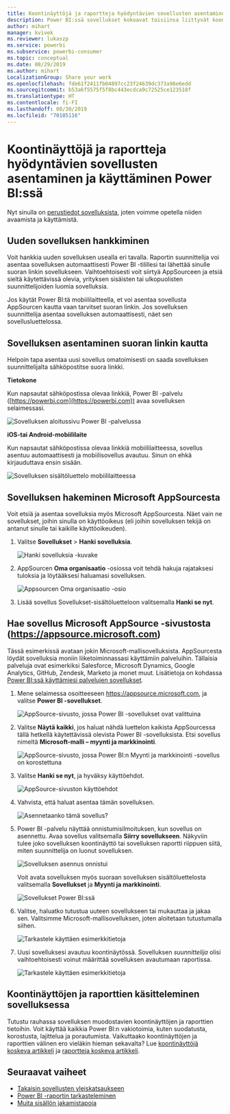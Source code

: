 ```yaml
---
title: Koontinäyttöjä ja raportteja hyödyntävien sovellusten asentaminen ja käyttäminen Power BI:ssä
description: Power BI:ssä sovellukset kokoavat toisiinsa liittyvät koontinäytöt ja raportit yhteen paikkaan.
author: mihart
manager: kvivek
ms.reviewer: lukaszp
ms.service: powerbi
ms.subservice: powerbi-consumer
ms.topic: conceptual
ms.date: 08/29/2019
ms.author: mihart
LocalizationGroup: Share your work
ms.openlocfilehash: fde61f2411fb04897cc23f24639dc373a98e6edd
ms.sourcegitcommit: b53a6f5575f5f8bc443ecdca9c72525ce123518f
ms.translationtype: HT
ms.contentlocale: fi-FI
ms.lasthandoff: 08/30/2019
ms.locfileid: "70185116"
---
```

# <a name="install-and-use-apps-with-dashboards-and-reports-in-power-bi"></a>Koontinäyttöjä ja raportteja hyödyntävien sovellusten asentaminen ja käyttäminen Power BI:ssä
Nyt sinulla on [perustiedot sovelluksista](end-user-apps.md), joten voimme opetella niiden avaamista ja käyttämistä. 

## <a name="ways-to-get-a-new-app"></a>Uuden sovelluksen hankkiminen
Voit hankkia uuden sovelluksen usealla eri tavalla. Raportin suunnittelija voi asentaa sovelluksen automaattisesti Power BI -tilillesi tai lähettää sinulle suoran linkin sovellukseen. Vaihtoehtoisesti voit siirtyä AppSourceen ja etsiä sieltä käytettävissä olevia, yrityksen sisäisten tai ulkopuolisten suunnittelijoiden luomia sovelluksia. 

Jos käytät Power BI:tä mobiililaitteella, et voi asentaa sovellusta AppSourcen kautta vaan tarvitset suoran linkin. Jos sovelluksen suunnittelija asentaa sovelluksen automaattisesti, näet sen sovellusluettelossa.

## <a name="install-an-app-from-a-direct-link"></a>Sovelluksen asentaminen suoran linkin kautta
Helpoin tapa asentaa uusi sovellus omatoimisesti on saada sovelluksen suunnittelijalta sähköpostitse suora linkki.  

**Tietokone** 

Kun napsautat sähköpostissa olevaa linkkiä, Power BI -palvelu ([https://powerbi.com](https://powerbi.com)) avaa sovelluksen selaimessasi. 

![Sovelluksen aloitussivu Power BI -palvelussa](./media/end-user-app-view/power-bi-app-from-link.png)

**iOS-tai Android-mobiililaite** 

Kun napsautat sähköpostissa olevaa linkkiä mobiililaitteessa, sovellus asentuu automaattisesti ja mobiilisovellus avautuu. Sinun on ehkä kirjauduttava ensin sisään. 

![Sovelluksen sisältöluettelo mobiililaitteessa](./media/end-user-app-view/power-bi-ios.png)

## <a name="get-the-app-from-microsoft-appsource"></a>Sovelluksen hakeminen Microsoft AppSourcesta
Voit etsiä ja asentaa sovelluksia myös Microsoft AppSourcesta. Näet vain ne sovellukset, joihin sinulla on käyttöoikeus (eli joihin sovelluksen tekijä on antanut sinulle tai kaikille käyttöoikeuden).

1. Valitse **Sovellukset**  > **Hanki sovelluksia**. 
   
    ![Hanki sovelluksia -kuvake](./media/end-user-app-view/power-bi-get-app2.png)    
2. AppSourcen **Oma organisaatio** -osiossa voit tehdä hakuja rajataksesi tuloksia ja löytääksesi haluamasi sovelluksen.
   
    ![Appsourcen Oma organisaatio -osio](./media/end-user-app-view/power-bi-opportunity-app.png)
3. Lisää sovellus Sovellukset-sisältöluetteloon valitsemalla **Hanki se nyt**. 

## <a name="get-an-app-from-the-microsoft-appsource-website-httpsappsourcemicrosoftcom"></a>Hae sovellus Microsoft AppSource -sivustosta (https://appsource.microsoft.com)
Tässä esimerkissä avataan jokin Microsoft-mallisovelluksista. AppSourcesta löydät sovelluksia moniin liiketoiminnassasi käyttämiin palveluihin.  Tällaisia palveluja ovat esimerkiksi Salesforce, Microsoft Dynamics, Google Analytics, GitHub, Zendesk, Marketo ja monet muut. Lisätietoja on kohdassa [Power BI:ssä käyttämiesi palvelujen sovellukset](../service-connect-to-services.md). 

1. Mene selaimessa osoitteeseen https://appsource.microsoft.com, ja valitse **Power BI -sovellukset**.

    ![AppSource-sivusto, jossa Power BI -sovellukset ovat valittuina  ](./media/end-user-apps/power-bi-appsource.png)


2. Valitse **Näytä kaikki**, jos haluat nähdä luettelon kaikista AppSourcessa tällä hetkellä käytettävissä olevista Power BI -sovelluksista. Etsi sovellus nimeltä **Microsoft-malli – myynti ja markkinointi**.

    ![AppSource-sivusto, jossa Power BI:n Myynti ja markkinointi -sovellus on korostettuna  ](./media/end-user-apps/power-bi-appsource-samples.png)

3. Valitse **Hanki se nyt**, ja hyväksy käyttöehdot.

    ![AppSource-sivuston käyttöehdot ](./media/end-user-apps/power-bi-permission.png)


4. Vahvista, että haluat asentaa tämän sovelluksen.

    ![Asennetaanko tämä sovellus?  ](./media/end-user-apps/power-bi-app-install.png)

5. Power BI -palvelu näyttää onnistumisilmoituksen, kun sovellus on asennettu. Avaa sovellus valitsemalla **Siirry sovellukseen**. Näkyviin tulee joko sovelluksen koontinäyttö tai sovelluksen raportti riippuen siitä, miten suunnittelija on luonut sovelluksen.

    ![Sovelluksen asennus onnistui ](./media/end-user-apps/power-bi-app-ready.png)

    Voit avata sovelluksen myös suoraan sovelluksen sisältöluettelosta valitsemalla **Sovellukset** ja **Myynti ja markkinointi**.

    ![Sovellukset Power BI:ssä](./media/end-user-apps/power-bi-apps.png)


6. Valitse, haluatko tutustua uuteen sovellukseen tai mukauttaa ja jakaa sen. Valitsimme Microsoft-mallisovelluksen, joten aloitetaan tutustumalla siihen. 

    ![Tarkastele käyttäen esimerkkitietoja](./media/end-user-apps/power-bi-explore.png)

7.  Uusi sovelluksesi avautuu koontinäytössä. Sovelluksen *suunnittelija* olisi vaihtoehtoisesti voinut määrittää sovelluksen avautumaan raportissa.  

    ![Tarkastele käyttäen esimerkkitietoja](./media/end-user-apps/power-bi-new-app.png)




## <a name="interact-with-the-dashboards-and-reports-in-the-app"></a>Koontinäyttöjen ja raporttien käsitteleminen sovelluksessa
Tutustu rauhassa sovelluksen muodostavien koontinäyttöjen ja raporttien tietoihin. Voit käyttää kaikkia Power BI:n vakiotoimia, kuten suodatusta, korostusta, lajittelua ja porautumista.  Vaikuttaako koontinäyttöjen ja raporttien välinen ero vieläkin hieman sekavalta?  Lue [koontinäyttöjä koskeva artikkeli](end-user-dashboards.md) ja [raportteja koskeva artikkeli](end-user-reports.md).  




## <a name="next-steps"></a>Seuraavat vaiheet
* [Takaisin sovellusten yleiskatsaukseen](end-user-apps.md)
* [Power BI -raportin tarkasteleminen](end-user-report-open.md)
* [Muita sisällön jakamistapoja](end-user-shared-with-me.md)
